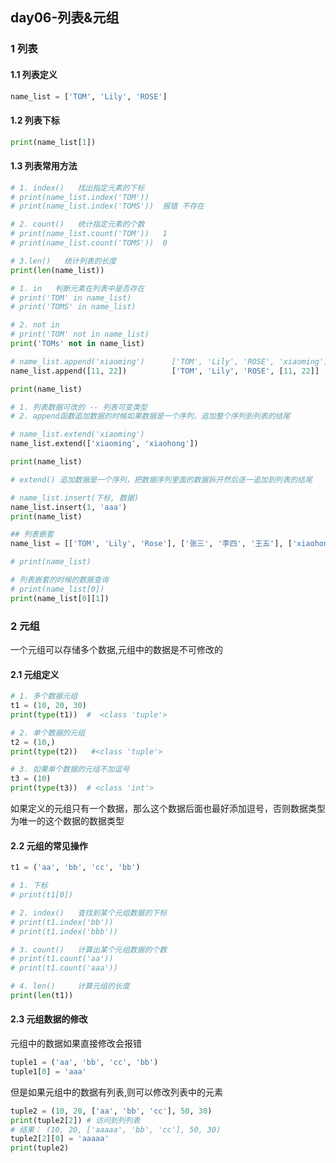 ## day06-列表&元组

### 1 列表

#### 1.1 列表定义

```python
name_list = ['TOM', 'Lily', 'ROSE']
```

#### 1.2 列表下标

```python
print(name_list[1])
```

#### 1.3 列表常用方法

```python
# 1. index()   找出指定元素的下标
# print(name_list.index('TOM'))
# print(name_list.index('TOMS'))  报错 不存在

# 2. count()   统计指定元素的个数
# print(name_list.count('TOM'))   1
# print(name_list.count('TOMS'))  0

# 3.len()   统计列表的长度
print(len(name_list))

# 1. in   判断元素在列表中是否存在
# print('TOM' in name_list)
# print('TOMS' in name_list)

# 2. not in
# print('TOM' not in name_list)
print('TOMs' not in name_list)

# name_list.append('xiaoming')      ['TOM', 'Lily', 'ROSE', 'xiaoming']
name_list.append([11, 22])          ['TOM', 'Lily', 'ROSE', [11, 22]]

print(name_list)

# 1. 列表数据可改的 -- 列表可变类型
# 2. append函数追加数据的时候如果数据是一个序列，追加整个序列到列表的结尾

# name_list.extend('xiaoming')
name_list.extend(['xiaoming', 'xiaohong'])

print(name_list)

# extend() 追加数据是一个序列，把数据序列里面的数据拆开然后逐一追加到列表的结尾

# name_list.insert(下标, 数据)
name_list.insert(1, 'aaa')
print(name_list)

## 列表嵌套 
name_list = [['TOM', 'Lily', 'Rose'], ['张三', '李四', '王五'], ['xiaohong', 'xiaoming', 'xiaolv']]

# print(name_list)

# 列表嵌套的时候的数据查询
# print(name_list[0])
print(name_list[0][1])
```

### 2 元组

一个元组可以存储多个数据,元组中的数据是不可修改的

#### 2.1 元组定义

```python
# 1. 多个数据元组
t1 = (10, 20, 30)
print(type(t1))  #  <class 'tuple'>

# 2. 单个数据的元组
t2 = (10,)
print(type(t2))   #<class 'tuple'>

# 3. 如果单个数据的元组不加逗号
t3 = (10)
print(type(t3))  # <class 'int'>
```

如果定义的元组只有一个数据，那么这个数据后面也最好添加逗号，否则数据类型为唯一的这个数据的数据类型    

#### 2.2 元组的常见操作

```python
t1 = ('aa', 'bb', 'cc', 'bb')

# 1. 下标
# print(t1[0])

# 2. index()   查找到某个元组数据的下标
# print(t1.index('bb'))
# print(t1.index('bbb'))

# 3. count()   计算出某个元组数据的个数
# print(t1.count('aa'))
# print(t1.count('aaa'))

# 4. len()     计算元组的长度
print(len(t1))
```

#### 2.3 元组数据的修改

元组中的数据如果直接修改会报错

```python
tuple1 = ('aa', 'bb', 'cc', 'bb')
tuple1[0] = 'aaa'
```

但是如果元组中的数据有列表,则可以修改列表中的元素

```python
tuple2 = (10, 20, ['aa', 'bb', 'cc'], 50, 30)
print(tuple2[2]) # 访问到列列表
# 结果： (10, 20, ['aaaaa', 'bb', 'cc'], 50, 30)
tuple2[2][0] = 'aaaaa'
print(tuple2)
```

